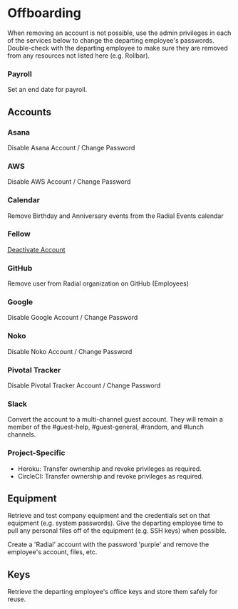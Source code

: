 # Offboarding

When removing an account is not possible, use the admin privileges in each of the services below to change the
departing employee's passwords. Double-check with the departing
employee to make sure they are removed from any resources not listed here (e.g. Rollbar).

### Payroll

Set an end date for payroll.

## Accounts

### Asana

Disable Asana Account / Change Password

### AWS

Disable AWS Account / Change Password

### Calendar

Remove Birthday and Anniversary events from the Radial Events calendar

### Fellow

[Deactivate Account](https://app.fellow.co/account/users/)

### GitHub

Remove user from Radial organization on GitHub (Employees)

### Google

Disable Google Account / Change Password

### Noko

Disable Noko Account / Change Password

### Pivotal Tracker

Disable Pivotal Tracker Account / Change Password

### Slack

Convert the account to a multi-channel guest account. They will
remain a member of the #guest-help, #guest-general, #random, and #lunch
channels.

### Project-Specific

* Heroku: Transfer ownership and revoke privileges as required.
* CircleCI: Transfer ownership and revoke privileges as required.

## Equipment

Retrieve and test company equipment and the credentials set on that equipment (e.g. system passwords).
Give the departing employee time to pull any personal files off of the equipment (e.g. SSH
keys) when possible.

Create a 'Radial' account with the password 'purple' and remove the employee's account, files, etc.

## Keys

Retrieve the departing employee's office keys and store them safely for reuse.

